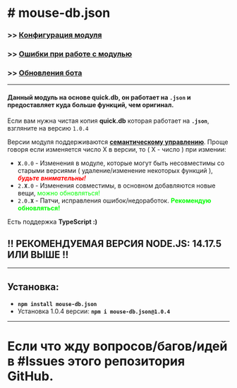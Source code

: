 # # mouse-db.json
### >> [**Конфигурация модуля**](https://github.com/DarkVessel/mouse-db.json/blob/main/md/RU/Конфигурация.md)
### >> [**Ошибки при работе с модулью**](https://github.com/DarkVessel/mouse-db.json/blob/main/md/RU/Ошибки.md)
### >> [**Обновления бота**](https://github.com/DarkVessel/mouse-db.json/blob/main/md/RU/Обновления.md)
---
#### Данный модуль на основе **quick.db**, он работает на **`.json`** и предоставляет куда больше функций, чем оригинал.
Если вам нужна чистая копия **quick.db** которая работает на **`.json`**, взгляните на версию `1.0.4`

Версии модуля поддерживаются [**семантическому управлению**](https://semver.org). Проще говоря если изменяется число X в версии, то ( X - число ) при измении:
- **`X`**`.0.0` - Изменения в модуле, которые могут быть несовместимы со старыми версиями ( удаление/изменение некоторых функций ), <font color="red">***будьте внимательны!***</font>
- `2.`**`X`**`.0` - Изменения совместимы, в основном добавляются новые вещи, <font color="lime">можно обновляться!</font>
- `2.0.`**`X`**  - Патчи, исправления ошибок/недоработок. <font color="lime">__Рекомендую обновляться!__</font>

Есть поддержка **TypeScript :)**
## !! РЕКОМЕНДУЕМАЯ ВЕРСИЯ NODE.JS: 14.17.5 ИЛИ ВЫШЕ !!
---
## Установка:
- **`npm install mouse-db.json`**
- Установка 1.0.4 версии: **`npm i mouse-db.json@1.0.4`**
---
# Если что жду вопросов/багов/идей в #Issues этого репозитория GitHub.
